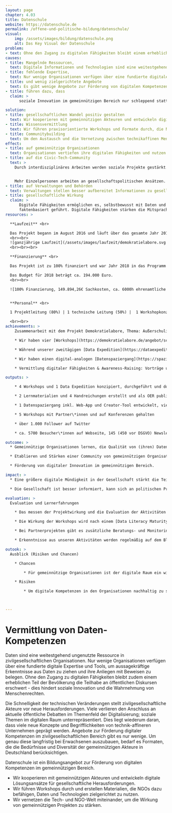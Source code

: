 ```yaml
---
layout: page
chapter: 4.03
title: Datenschule
website: https://datenschule.de
permalink: /offene-und-politische-bildung/datenschule/
visual:
    img: /assets/images/bildung/datenschule.png
    alt: Das Key Visual der Datenschule
problem:
- text: Ohne den Zugang zu digitalen Fähigkeiten bleibt einem erheblichen Teil der Bevölkerung die Teilhabe an öffentlichen Diskursen erschwert – dies behindert soziale Innovation und die Wahrnehmung von Menschenrechten.
causes:
- title: Mangelnde Ressourcen,
  text: Digitale Informationen und Technologien sind eine weitestgehend ungenutzte Ressource in zivilgesellschaftlichen Organisationen.
- title: fehlende Expertise,
  text: Nur wenige Organisationen verfügen über eine fundierte digitale Expertise und Tools, um aussagekräftige Erkenntnisse aus Daten zu ziehen und ihre Anliegen mit Beweisen zu belegen.
- title: und wenig zielgerichtete Angebote
  text: Es gibt wenige Angebote zur Förderung von digitalen Kompetenzen bei Erwachsenen im gemeinnützigen Bereich, die die Diversität und Organisationsstrukturen berücksichtigen.
- title: führen dazu, dass
  claim: >
      soziale Innovation im gemeinnützigen Bereich nur schleppend stattfindet. Zivilgesellschaftliche Organisationen können die Potenziale der Digitalisierung nicht ausreichend nutzen und sind mit den neuen Veränderungsprozessen oft überfordert.

solution:
- title: gesellschaftlichen Wandel positiv gestalten
  text: Wir kooperieren mit gemeinnützigen Akteuren und entwickeln digitale Lösungsansätze und Tools für gesellschaftliche Herausforderungen. Damit möchten wir Debatten anstoßen und neue Narrative für bestehende Herausforderungen schaffen.
- title: Wissensvermittlung
  text: Wir führen praxisorientierte Workshops und Formate durch, die NGOs dazu befähigen, Daten und Technologien zielgerichtet zu nutzen. Erkenntnisse aus den Projekten, Lernmaterialien und best practices werden frei zur Verfügung gestellt.
- title: Communitybuilding
  text: Um den Austausch und die Vernetzung zwischen technikaffinen Menschen und gesellschaftspolitischen Organisationen zu fördern, organisieren wir Events und realisieren Projekte mit Partnern sowie unserer Community.
effect:
- title: auf gemeinnützige Organisationen
  text: Organisationen vertiefen ihre digitalen Fähigkeiten und nutzen digitale Informationen und Tools selbstbewusst bei der Planung und Umsetzung ihrer Projekte und Anliegen.
- title: auf die Civic-Tech-Community
  text: >
    Durch interdisziplinäres Arbeiten werden soziale Projekte gestärkt.


    Mehr Einzelpersonen arbeiten an gesellschaftspolitischen Ansätzen.
- title: auf Verwaltungen und Behörden
  text: Verwaltungen stellen besser aufbereitet Informationen zu gesellschaftspolitischen Themen bereit und fördern damit Transparenz und Rechenschaftspflicht.
- title: gesellschaftliche Wirkung
  claim: >
      Digitale Fähigkeiten ermöglichen es, selbstbewusst mit Daten und Technologien umzugehen. Durch den mündigen und reflektierten Umgang mit Daten und Technologien werden öffentliche Debatten zu sozialen Anliegen informierter und
      faktenbasiert geführt. Digitale Fähigkeiten stärken die Mitsprache und Teilhabe der Gesellschaft an politischen Entscheidungen und damit die politischen Partizipation insgesamt.
resources: >

  **Laufzeit** <br>

  Das Projekt begann im August 2016 und läuft über das gesamte Jahr 2018.
  <br><br>
  ![ganzjährige Laufzeit](/assets/images/laufzeit/demokratielabore.svg "Laufzeit Datenschule")
  <br><br><br>

  **Finanzierung** <br>

  Das Projekt ist zu 100% finanziert und war Jahr 2018 in das Programm der Demokratielabore eingebettet. Das Projekt wird damit durch das Bundesministerium für Familie, Senioren, Frauen und Jugend gefördert.

  Das Budget für 2018 beträgt ca. 194.000 Euro.
  <br><br>

  ![100% Finanzierung, 149.894,26€ Sachkosten, ca. 6000h ehrenamtliche Arbeit durch Mentorinnen](/assets/images/finanzierung/datenschule.svg "Finanzierung Datenschule")<br><br>


  **Personal** <br>

  1 Projektleitung (80%) | 1 technische Leitung (50%) |  1 Workshopkonzeption (50%) | 1 Kommunikationsstelle (50%)

  <br><br>
achievements: >
    Zusammenarbeit mit dem Projekt Demokratielabore, Thema: Außerschulische Jugendarbeit

    * Wir haben vier [Workshops](https://demokratielabore.de/angebot/schulung) mit Fachkräften aus der Jugendarbeit zu offenen Daten, Storytelling, Citizen Science und Analyse von Twitterdebatten durchgeführt. Die [Lernmaterialien sowie die Train-the-Trainer-Konzepte](https://demokratielabore.de/publikationen) haben wir unter freier Lizenz als OER publiziert.

    * Während unserer zweitägigen [Data Expedition](https://dataexpedition.demokratielabore.de/) zum Thema Demokratie und Jugendbeteiligung haben wir gemeinsam mit Fachkräften aus der Jugendarbeit, Entwickler\*innen und Designer\*innen digitale Prototypen und Projektideen entwickelt, die konkrete Herausforderungen der Jugendarbeit forcieren und Lösungen bieten.

    * Wir haben einen digital-analogen [Datenspaziergang](https://spaziergang.demokratielabore.de/intro) konzipiert, der Interessierten mit Hilfe einer Web-App zeigt, wie die digitale Welt mit realen Orten verwoben ist. Der erste Datenspaziergang führt durch Berlin Kreuzberg. Ein Creator-Tool ermöglicht es, eigene Spaziergänge online einzutragen.

    * Vermittlung digitaler Fähigkeiten & Awareness-Raising: Vorträge und Workshops, z. B. beim [3. Jugend- und Netzpolitischen Forum](http://www.politische-jugendbildung-et.de/freiraumnetz18/), [POEM der Universität Hamburg](https://www.poem.uni-hamburg.de/) und auf der [Bits&Bäume-Konferenz](https://bits-und-baeume.org).

outputs: >

    * 4 Workshops und 1 Data Expedition konzipiert, durchgeführt und dokumentiert

    * 2 Lernmaterialien und 4 Handreichungen erstellt und als OER publiziert

    * 1 Datenspaziergang inkl. Web-App und Creator-Tool entwickelt, viermal in Berlin durchgeführt

    * 5 Workshops mit Partner\*innen und auf Konferenzen gehalten

    * über 1.000 Follower auf Twitter

    * ca. 5700 Besucher\*innen auf Webseite, 145 (450 vor DSGVO) Newsletterabonnent\*innen

outcome: >
  * Gemeinnützige Organisationen lernen, die Qualität von (ihren) Daten zu bewerten und zu verbessern. Sie nutzen digitale Methoden, Tools und Informationen zielgerichtet im Arbeitsalltag und beteiligen sich als Impulsgeber\*innen an öffentlichen, gesellschaftspolitischen Debatten.

  * Etablieren und Stärken einer Community von gemeinnützigen Organisationen und Civic-Tech-Aktiven in Deutschland.

  * Förderung von digitaler Innovation im gemeinnützigen Bereich.

impact: >
  * Eine größere digitale Mündigkeit in der Gesellschaft stärkt die Teilhabe an gesellschaftspolitischen Fragestellungen und macht soziale Innovation möglich.

  * Die Gesellschaft ist besser informiert, kann sich an politischen Prozessen und Entscheidungen besser beteiligen. Dies stärkt die Demokratie.

evaluation: >
  Evaluation und Lernerfahrungen

    * Das messen der Projektwirkung und die Evaluation der Aktivitäten erfolgen nach zuvor festgelegten Qualitätsindikatoren.

    * Die Wirkung der Workshops wird nach einem [Data Literacy Maturity Modell ](https://datenschule.de/files/workshops/DataLiteracy-MaturityModel-Datenschule.pdf )evaluiert (bei z. B. Workshops eingesetzt).

    * Bei Partnerprojekten gibt es zusätzliche Beratungs- und Monitoringinstanzen mit externen Expert\*innen (Roundtables und Stakeholder-Dialoge, Interviews, Feedback-Runden).

    * Erkenntnisse aus unseren Aktivitäten werden regelmäßig auf dem Blog der Datenschule und der Referenzen-Seite zugänglich gemacht.

outook: >
  Ausblick (Risiken und Chancen)

    * Chancen

        * Für gemeinnützige Organisationen ist der digitale Raum ein wichtiger Interaktionsort, den sie stärker mitdenken wollen. Das Angebot der Datenschule möchten wir zukünftig skalieren, um den Bedürfnissen der sozialen Organisationen flächendeckender zu begegnen.

    * Risiken

        * Um digitale Kompetenzen in den Organisationen nachhaltig zu stärken, bedarf es besseren Strukturen zur Förderung der praktischen Auseinandersetzung mit der Digitalisierung. Als gemeinnützige Initiative werden wir daher auch in Zukunft kostenlose Workshops und Lernformate anbieten, um die Beteiligung vieler Initiativen mit knappen Ressourcen zu ermöglichen. Dem wird versucht, durch das Aufbereiten aller notwendigen Inhalte und Konzepte und durch das Bereitstellen der Lernmaterialien unter freier Lizenz entgegenzuwirken. Workshopkonzepte sind zur Nachnutzung mit detaillierten Erläuterungen aufbereitet und können personenunabhängig umgesetzt werden.



---
```



# Vermittlung von Daten-Kompetenzen

Daten sind eine weitestgehend ungenutzte Ressource in zivilgesellschaftlichen Organisationen. Nur wenige Organisationen verfügen über eine fundierte digitale Expertise und Tools, um aussagekräftige Erkenntnisse aus Daten zu ziehen und ihre Anliegen mit Beweisen zu belegen. Ohne den Zugang zu digitalen Fähigkeiten bleibt zudem einem erheblichen Teil der Bevölkerung die Teilhabe an öffentlichen Diskursen erschwert - dies hindert soziale Innovation und die Wahrnehmung von Menschenrechten.

Die Schnelligkeit der technischen Veränderungen stellt zivilgesellschaftliche Akteure vor neue Herausforderungen. Viele verlieren den Anschluss an aktuelle öffentliche Debatten im Themenfeld der Digitalisierung; soziale Themen im digitalen Raum unterrepräsentiert. Dies liegt wiederum daran, dass viele neue Konzepte und Begrifflichkeiten von technik-affineren Unternehmen geprägt werden. Angebote zur Förderung digitaler Kompetenzen im zivilgesellschaftlichen Bereich gibt es nur wenige. Um genau diese langfristig bei Erwachsenen auszubauen, bedarf es Formaten, die die Bedürfnisse und Diversität der gemeinnützigen Akteure in Deutschland berücksichtigen.

Datenschule ist ein Bildungsangebot zur Förderung von digitalen Kompetenzen im gemeinnützigen Bereich.

* Wir kooperieren mit gemeinnützigen Akteuren und entwickeln digitale Lösungsansätze für gesellschaftliche Herausforderungen.
* Wir führen Workshops durch und erstellen Materialien, die NGOs dazu befähigen, Daten und Technologien zielgerichtet zu nutzen.
* Wir vernetzen die Tech- und NGO-Welt miteinander, um die Wirkung von gemeinnützigen Projekten zu stärken.
